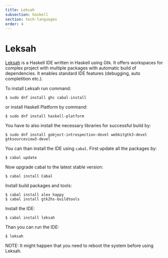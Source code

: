 ```yaml
---
title: Leksah
subsection: haskell
section: tech-languages
order: 4
---
```


# Leksah

[Leksah](http://leksah.org/) is a Haskell IDE written in Haskell using Gtk. It offers workspaces for complex project with multiple
packages with automatic build of dependencies. It enables standard IDE features (debugging, auto completition etc.).

To install Leksah run command:

```
$ sudo dnf install ghc cabal-install
```

or install Haskell Platform by command:

```
$ sudo dnf install haskell-platform
```

You have to also install the necessary libraries for successful build by:

```
$ sudo dnf install gobject-introspection-devel webkitgtk3-devel gtksourceview3-devel
```

You can than install the IDE using `cabal`. First update all the packages by:

```
$ cabal update
```

Now upgrade cabal to the latest stable version:

```
$ cabal install Cabal
```

Install build packages and tools:

```
$ cabal install alex happy
$ cabal install gtk2hs-buildtools
```

Install the IDE:

```
$ cabal install leksah
```

Than you can run the IDE:

```
$ leksah
```

NOTE: It might happen that you need to reboot the system before using Leksah.
